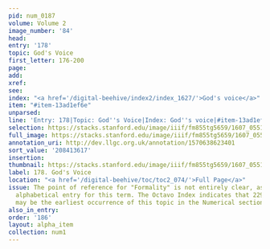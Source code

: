 ```yaml
---
pid: num_0187
volume: Volume 2
image_number: '84'
head:
entry: '178'
topic: God's Voice
first_letter: 176-200
page:
add:
xref:
see:
index: "<a href='/digital-beehive/index2/index_1627/'>God's voice</a>"
item: "#item-13ad1ef6e"
unparsed:
line: 'Entry: 178|Topic: God''s Voice|Index: God''s voice|#item-13ad1ef6e'
selection: https://stacks.stanford.edu/image/iiif/fm855tg5659/1607_0551/817,3617,3015,314/full/0/default.jpg
full_image: https://stacks.stanford.edu/image/iiif/fm855tg5659/1607_0551/full/full/0/default.jpg
annotation_uri: http://dev.llgc.org.uk/annotation/1570638623401
sort_value: '208413617'
insertion:
thumbnail: https://stacks.stanford.edu/image/iiif/fm855tg5659/1607_0551/817,3617,600,180/250,/0/default.jpg
label: 178. God's Voice
location: "<a href='/digital-beehive/toc/toc2_074/'>Full Page</a>"
issue: The point of reference for "Formality" is not entirely clear, as there is no
  alphabetical entry for this term. The Octavo Index indicates that 229 [Formality]
  may be the earliest occurrence of this topic in the Numerical section of the Alvearium.
also_in_entry:
order: '186'
layout: alpha_item
collection: num1
---
```

